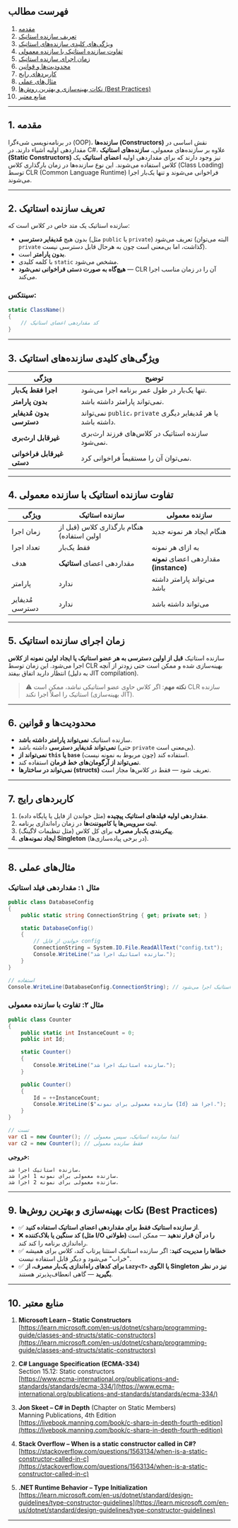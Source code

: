 ﻿
## فهرست مطالب

1. [مقدمه](#1-مقدمه)  
2. [تعریف سازنده استاتیک](#2-تعریف-سازنده-استاتیک)  
3. [ویژگی‌های کلیدی سازنده‌های استاتیک](#3-ویژگی‌های-کلیدی-سازنده‌های-استاتیک)  
4. [تفاوت سازنده استاتیک با سازنده معمولی](#4-تفاوت-سازنده-استاتیک-با-سازنده-معمولی)  
5. [زمان اجرای سازنده استاتیک](#5-زمان-اجرای-سازنده-استاتیک)  
6. [محدودیت‌ها و قوانین](#6-محدودیت‌ها-و-قوانین)  
7. [کاربردهای رایج](#7-کاربردهای-رایج)  
8. [مثال‌های عملی](#8-مثال‌های-عملی)  
9. [نکات بهینه‌سازی و بهترین روش‌ها (Best Practices)](#9-نکات-بهینه‌سازی-و-بهترین-روش‌ها-best-practices)  
10. [منابع معتبر](#10-منابع-معتبر)

---

## 1. مقدمه

در برنامه‌نویسی شیء‌گرا (OOP)، **سازنده‌ها (Constructors)** نقش اساسی در مقداردهی اولیه اشیاء دارند. در C#، علاوه بر سازنده‌های معمولی، **سازنده‌های استاتیک (Static Constructors)** نیز وجود دارند که برای مقداردهی اولیه **اعضای استاتیک** یک کلاس استفاده می‌شوند. این نوع سازنده‌ها در زمان بارگذاری کلاس (Class Loading) توسط CLR (Common Language Runtime) فراخوانی می‌شوند و تنها یک‌بار اجرا می‌شوند.

---

## 2. تعریف سازنده استاتیک

سازنده استاتیک یک متد خاص در کلاس است که:

- بدون هیچ **مُدیفایر دسترسی** (مثل `public` یا `private`) تعریف می‌شود (البته می‌توان `private` گذاشت، اما بی‌معنی است چون به هرحال قابل دسترسی نیست).
- **بدون پارامتر** است.
- با کلمه کلیدی `static` مشخص می‌شود.
- **هیچ‌گاه به صورت دستی فراخوانی نمی‌شود** — CLR آن را در زمان مناسب اجرا می‌کند.

### سینتکس:

```csharp
static ClassName()
{
    // کد مقداردهی اعضای استاتیک
}
```

---

## 3. ویژگی‌های کلیدی سازنده‌های استاتیک

| ویژگی | توضیح |
|--------|--------|
| **اجرا فقط یک‌بار** | تنها یک‌بار در طول عمر برنامه اجرا می‌شود. |
| **بدون پارامتر** | نمی‌تواند پارامتر داشته باشد. |
| **بدون مُدیفایر دسترسی** | نمی‌تواند `public`، `private` یا هر مُدیفایر دیگری داشته باشد. |
| **غیرقابل ارث‌بری** | سازنده استاتیک در کلاس‌های فرزند ارث‌بری نمی‌شود. |
| **غیرقابل فراخوانی دستی** | نمی‌توان آن را مستقیماً فراخوانی کرد. |

---

## 4. تفاوت سازنده استاتیک با سازنده معمولی

| ویژگی | سازنده استاتیک | سازنده معمولی |
|--------|------------------|----------------|
| زمان اجرا | هنگام بارگذاری کلاس (قبل از اولین استفاده) | هنگام ایجاد هر نمونه جدید |
| تعداد اجرا | فقط یک‌بار | به ازای هر نمونه |
| هدف | مقداردهی اعضای **استاتیک** | مقداردهی اعضای **نمونه (instance)** |
| پارامتر | ندارد | می‌تواند پارامتر داشته باشد |
| مُدیفایر دسترسی | ندارد | می‌تواند داشته باشد |

---

## 5. زمان اجرای سازنده استاتیک

سازنده استاتیک **قبل از اولین دسترسی به هر عضو استاتیک یا ایجاد اولین نمونه از کلاس** اجرا می‌شود. این زمان توسط CLR بهینه‌سازی شده و ممکن است حتی زودتر از آنچه انتظار دارید اتفاق بیفتد (به دلیل JIT compilation).

> ⚠️ **نکته مهم**: اگر کلاس حاوی عضو استاتیکی نباشد، ممکن است CLR سازنده استاتیک را اصلاً اجرا نکند (بهینه‌سازی JIT).

---

## 6. محدودیت‌ها و قوانین

- سازنده استاتیک **نمی‌تواند پارامتر داشته باشد**.
- **نمی‌تواند مُدیفایر دسترسی** داشته باشد (حتی `private` بی‌معنی است).
- **نمی‌تواند از `this` یا `base`** استفاده کند (چون مربوط به نمونه نیست).
- **نمی‌تواند از آرگومان‌های خط فرمان** استفاده کند.
- **نمی‌تواند در ساختارها (structs)** تعریف شود — فقط در کلاس‌ها مجاز است.

---

## 7. کاربردهای رایج

1. **مقداردهی اولیه فیلدهای استاتیک پیچیده** (مثل خواندن از فایل یا پایگاه داده).
2. **ثبت سرویس‌ها یا کامپوننت‌ها** در زمان راه‌اندازی برنامه.
3. **پیکربندی یک‌بار مصرف** برای کل کلاس (مثل تنظیمات لاگینگ).
4. **ایجاد نمونه‌های Singleton** (در برخی پیاده‌سازی‌ها).

---

## 8. مثال‌های عملی

### مثال ۱: مقداردهی فیلد استاتیک

```csharp
public class DatabaseConfig
{
    public static string ConnectionString { get; private set; }

    static DatabaseConfig()
    {
        // خواندن از فایل config
        ConnectionString = System.IO.File.ReadAllText("config.txt");
        Console.WriteLine("سازنده استاتیک اجرا شد.");
    }
}

// استفاده
Console.WriteLine(DatabaseConfig.ConnectionString); // سازنده استاتیک اجرا می‌شود
```

### مثال ۲: تفاوت با سازنده معمولی

```csharp
public class Counter
{
    public static int InstanceCount = 0;
    public int Id;

    static Counter()
    {
        Console.WriteLine("سازنده استاتیک اجرا شد.");
    }

    public Counter()
    {
        Id = ++InstanceCount;
        Console.WriteLine($"سازنده معمولی برای نمونه {Id} اجرا شد.");
    }
}

// تست
var c1 = new Counter(); // ابتدا سازنده استاتیک، سپس معمولی
var c2 = new Counter(); // فقط سازنده معمولی
```

**خروجی:**
```
سازنده استاتیک اجرا شد.
سازنده معمولی برای نمونه 1 اجرا شد.
سازنده معمولی برای نمونه 2 اجرا شد.
```

---

## 9. نکات بهینه‌سازی و بهترین روش‌ها (Best Practices)

- ✅ **از سازنده استاتیک فقط برای مقداردهی اعضای استاتیک استفاده کنید**.
- ❌ **کد سنگین یا بلاک‌کننده (مثل I/O طولانی) را در آن قرار ندهید** — ممکن است راه‌اندازی برنامه را کند کند.
- ✅ **خطاها را مدیریت کنید**: اگر سازنده استاتیک استثنا پرتاب کند، کلاس برای همیشه "خراب" می‌شود و دیگر قابل استفاده نیست.
- ✅ **برای کدهای راه‌اندازی یک‌بار مصرف، از `Lazy<T>` یا الگوی Singleton نیز در نظر بگیرید** — گاهی انعطاف‌پذیرتر هستند.

---

## 10. منابع معتبر

1. **Microsoft Learn – Static Constructors**  
   [https://learn.microsoft.com/en-us/dotnet/csharp/programming-guide/classes-and-structs/static-constructors](https://learn.microsoft.com/en-us/dotnet/csharp/programming-guide/classes-and-structs/static-constructors)

2. **C# Language Specification (ECMA-334)**  
   Section 15.12: Static constructors  
   [https://www.ecma-international.org/publications-and-standards/standards/ecma-334/](https://www.ecma-international.org/publications-and-standards/standards/ecma-334/)

3. **Jon Skeet – C# in Depth** (Chapter on Static Members)  
   Manning Publications, 4th Edition  
   [https://livebook.manning.com/book/c-sharp-in-depth-fourth-edition](https://livebook.manning.com/book/c-sharp-in-depth-fourth-edition)

4. **Stack Overflow – When is a static constructor called in C#?**  
   [https://stackoverflow.com/questions/1563134/when-is-a-static-constructor-called-in-c](https://stackoverflow.com/questions/1563134/when-is-a-static-constructor-called-in-c)

5. **.NET Runtime Behavior – Type Initialization**  
   [https://learn.microsoft.com/en-us/dotnet/standard/design-guidelines/type-constructor-guidelines](https://learn.microsoft.com/en-us/dotnet/standard/design-guidelines/type-constructor-guidelines)

---